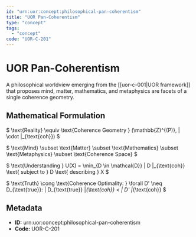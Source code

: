 ```yaml
---
id: "urn:uor:concept:philosophical-pan-coherentism"
title: "UOR Pan-Coherentism"
type: "concept"
tags:
  - "concept"
code: "UOR-C-201"
---
```


# UOR Pan-Coherentism

A philosophical worldview emerging from the [[uor-c-001|UOR framework]] that proposes mind, matter, mathematics, and metaphysics are facets of a single coherence geometry.

## Mathematical Formulation

$
\text{Reality} \equiv \text{Coherence Geometry } (\mathbb{Z}^{(P)}, \| \cdot \|_{\text{coh}})
$

$
\text{Mind} \subset \text{Matter} \subset \text{Mathematics} \subset \text{Metaphysics} \subset \text{Coherence Space}
$

$
\text{Understanding } U(X) = \min_{D \in \mathcal{D}} \| D \|_{\text{coh}} \text{ subject to } D \text{ describing } X
$

$
\text{Truth} \cong \text{Coherence Optimality: } \forall D' \neq D_{\text{true}}: \| D_{\text{true}} \|_{\text{coh}} < \| D' \|_{\text{coh}}
$

## Metadata

- **ID:** urn:uor:concept:philosophical-pan-coherentism
- **Code:** UOR-C-201
